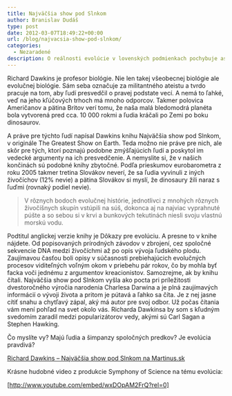 ```yaml
---
title: Najväčšia show pod Slnkom
author: Branislav Dudáš
type: post
date: 2012-03-07T18:49:22+00:00
url: /blog/najvacsia-show-pod-slnkom/
categories:
  - Nezaradené
description: O reálnosti evolúcie v lovenských podmienkach pochybuje asi málokto, ale zaujímavejšie než Richard Dawkins o nej nevie písať nikto.
---
```

Richard Dawkins je profesor biológie. Nie len takej všeobecnej biológie ale evolučnej biológie. Sám seba označuje za militantného ateistu a tvrdo pracuje na tom, aby ľudí presvedčil o pravej podstate vecí. A nemá to ľahké, veď na jeho kľúčových trhoch má mnoho odporcov. Takmer polovica Američanov a pätina Britov verí tomu, že naša malá bledomodrá planéta bola vytvorená pred cca. 10 000 rokmi a ľudia kráčali po Zemi po boku dinosaurov.

A práve pre týchto ľudí napísal Dawkins knihu Najväčšia show pod Slnkom, v originále The Greatest Show on Earth. Teda možno nie práve pre nich, ale skôr pre tých, ktorí poznajú podobne zmýšľajúcich ľudí a poskytol im vedecké argumenty na ich presvedčenie. A nemyslite si, že v našich končinách sú podobné knihy zbytočné. Podľa prieskumov eurobarometra z roku 2005 takmer tretina Slovákov neverí, že sa ľudia vyvinuli z iných živočíchov (12% nevie) a pätina Slovákov si myslí, že dinosaury žili naraz s ľuďmi (rovnaký podiel nevie).

> V rôznych bodoch evolučnej histórie, jednotlivci z mnohých rôznych živočíšnych skupín vstúpili na súš, dokonca aj na najviac vyprahnuté púšte a so sebou si v krvi a bunkových tekutinách niesli svoju vlastnú morskú vodu.

Podtitul anglickej verzie knihy je Dôkazy pre evolúciu. A presne to v knihe nájdete. Od popisovaných prírodných závodov v zbrojení, cez spoločné sekvencie DNA medzi živočíchmi až po opis vývoja ľudského plodu. Zaujímavou časťou boli opisy v súčasnosti prebiehajúcich evolučných procesov viditeľných voľným okom v priebehu pár rokov, čo by mohla byť facka voči jednému z argumentov kreacionistov. Samozrejme, ak by knihu čítali. Najväčšia show pod Slnkom vyšla ako pocta pri príležitosti dvestoročného výročia narodenia Charlesa Darwina a je plná zaujímavých informácií o vývoji života a pritom je pútavá a ľahko sa číta. Je z nej jasne cítiť snahu a chytľavý zápal, aký má autor pre svoj odbor. Už počas čítania vám mení pohľad na svet okolo vás. Richarda Dawkinsa by som s kľudným svedomím zaradil medzi popularizátorov vedy, akými sú Carl Sagan a Stephen Hawking.

Čo myslíte vy? Majú ľudia a šimpanzy spoločných predkov? Je evolúcia pravdivá?

<a title="Největší show pod Sluncem   " href="http://www.martinus.sk/?uItem=104672&z=branod" target="_blank">Richard Dawkins &#8211; Najväčšia show pod Slnkom na Martinus.sk</a>

Krásne hudobné video z produkcie Symphony of Science na tému evolúcia:

[http://www.youtube.com/embed/wxDOpAM2FrQ?rel=0]